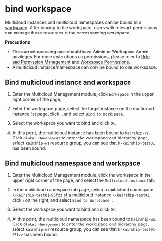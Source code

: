 # bind workspace

Multicloud instances and multicloud namespaces can be bound to a [workspace](../ghippo/user-guide/workspace/workspace.md).
After binding to the workspace, users with relevant permissions can manage these resources in the corresponding workspace.

**Precautions**

- The current operating user should have Admin or Workspace Admin privileges.
  For more instructions on permissions, please refer to [Role and Permission Management](../ghippo/user-guide/access-control/role.md) and [Workspace Permissions](../ghippo/user-guide/workspace/ws-permission.md).
- A multicloud instance/namespace can only be bound to one workspace.

## Bind multicloud instance and workspace

1. Enter the Multicloud Management module, click `Workspace` in the upper right corner of the page,

    <!--screenshot-->

2. Enter the workspace page, select the target instance on the multicloud instance list page, click `ⵗ`, and select `Bind to Workspace`.

    <!--screenshot-->

3. Select the workspace you want to bind and click `OK`.

    <!--screenshot-->

4. At this point, the multicloud instance has been bound to `kairship-ws`.
    Click `Global Management` to enter the workspace and hierarchy page, select `kairship-ws` resource group, you can see that `k-kairship-test01` has been bound.

    <!--screenshot-->

## Bind multicloud namespace and workspace

1. Enter the Multicloud Management module, click the workspace in the upper right corner of the page, and select the `Multicloud instance` tab.

    <!--screenshot-->

2. In the multicloud namespace tab page, select a multicloud namespace `k-kairship-test01-95fzz` of a multicloud instance `k-kairship-test01`, click `ⵗ` on the right, and select `Bind to Workspace `.

    <!--screenshot-->

3. Select the workspace you want to bind and click `OK`.

    <!--screenshot-->

4. At this point, the multicloud namespace has been bound to `kairship-ws`.
    Click `Global Management` to enter the workspace and hierarchy page, select `kairship-ws` resource group, you can see that `k-kairship-test01-95fzz` has been bound.

    <!--screenshot-->